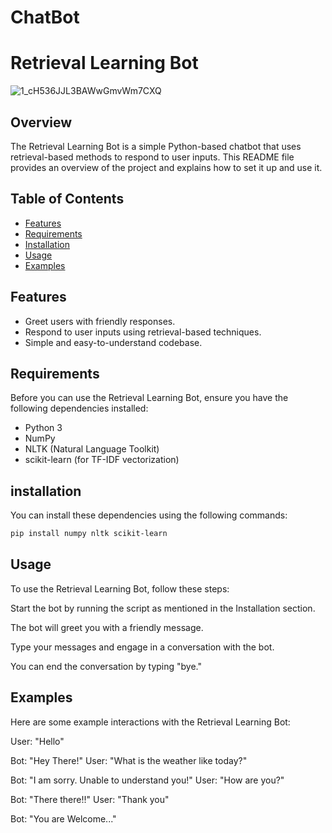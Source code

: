 # ChatBot



# Retrieval Learning Bot

![1_cH536JJL3BAWwGmvWm7CXQ](https://github.com/sahithkumar1999/ChatBot/assets/64829519/8183adab-7697-4135-affc-fce898bc90b9)


## Overview

The Retrieval Learning Bot is a simple Python-based chatbot that uses retrieval-based methods to respond to user inputs. This README file provides an overview of the project and explains how to set it up and use it.

## Table of Contents

- [Features](#features)
- [Requirements](#requirements)
- [Installation](#installation)
- [Usage](#usage)
- [Examples](#examples)


## Features

- Greet users with friendly responses.
- Respond to user inputs using retrieval-based techniques.
- Simple and easy-to-understand codebase.

## Requirements

Before you can use the Retrieval Learning Bot, ensure you have the following dependencies installed:

- Python 3
- NumPy
- NLTK (Natural Language Toolkit)
- scikit-learn (for TF-IDF vectorization)


## installation
You can install these dependencies using the following commands:

```bash
pip install numpy nltk scikit-learn
```




## Usage
To use the Retrieval Learning Bot, follow these steps:

Start the bot by running the script as mentioned in the Installation section.

The bot will greet you with a friendly message.

Type your messages and engage in a conversation with the bot.

You can end the conversation by typing "bye."

## Examples
Here are some example interactions with the Retrieval Learning Bot:

User: "Hello"

Bot: "Hey There!"
User: "What is the weather like today?"

Bot: "I am sorry. Unable to understand you!"
User: "How are you?"

Bot: "There there!!"
User: "Thank you"

Bot: "You are Welcome..."
